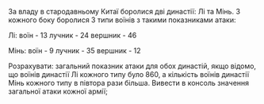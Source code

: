 За владу в стародавньому Китаї боролися дві династії: Лі та Мінь.
З кожного боку боролися 3 типи воїнів з такими показниками атаки:

Лі:
воїн - 13
лучник - 24
вершник - 46

Мінь:
воїн - 9
лучник - 35
вершник - 12

Розрахувати: загальний показник атаки для обох династій, якщо відомо, що воїнів династії Лі кожного типу було 860, а кількість воїнів династії Мінь кожного типу в півтора рази більша.
Вивести в консоль значення загальної атаки кожної армії;
